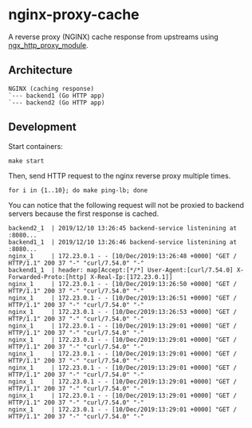 # nginx-proxy-cache

A reverse proxy (NGINX) cache response from upstreams using [ngx_http_proxy_module](https://nginx.org/en/docs/http/ngx_http_proxy_module.html).

## Architecture

```
NGINX (caching response)
`--- backend1 (Go HTTP app)
`--- backend2 (Go HTTP app)
```

## Development

Start containers:

```
make start
```

Then, send HTTP request to the nginx reverse proxy multiple times.

```
for i in {1..10}; do make ping-lb; done
```

You can notice that the following request will not be proxied to backend servers because the first response is cached.

```
backend2_1  | 2019/12/10 13:26:45 backend-service listenining at :8080...
backend1_1  | 2019/12/10 13:26:46 backend-service listenining at :8080...
nginx_1     | 172.23.0.1 - - [10/Dec/2019:13:26:48 +0000] "GET / HTTP/1.1" 200 37 "-" "curl/7.54.0" "-"
backend1_1  | header: map[Accept:[*/*] User-Agent:[curl/7.54.0] X-Forwarded-Proto:[http] X-Real-Ip:[172.23.0.1]]
nginx_1     | 172.23.0.1 - - [10/Dec/2019:13:26:50 +0000] "GET / HTTP/1.1" 200 37 "-" "curl/7.54.0" "-"
nginx_1     | 172.23.0.1 - - [10/Dec/2019:13:26:51 +0000] "GET / HTTP/1.1" 200 37 "-" "curl/7.54.0" "-"
nginx_1     | 172.23.0.1 - - [10/Dec/2019:13:26:53 +0000] "GET / HTTP/1.1" 200 37 "-" "curl/7.54.0" "-"
nginx_1     | 172.23.0.1 - - [10/Dec/2019:13:29:01 +0000] "GET / HTTP/1.1" 200 37 "-" "curl/7.54.0" "-"
nginx_1     | 172.23.0.1 - - [10/Dec/2019:13:29:01 +0000] "GET / HTTP/1.1" 200 37 "-" "curl/7.54.0" "-"
nginx_1     | 172.23.0.1 - - [10/Dec/2019:13:29:01 +0000] "GET / HTTP/1.1" 200 37 "-" "curl/7.54.0" "-"
nginx_1     | 172.23.0.1 - - [10/Dec/2019:13:29:01 +0000] "GET / HTTP/1.1" 200 37 "-" "curl/7.54.0" "-"
nginx_1     | 172.23.0.1 - - [10/Dec/2019:13:29:01 +0000] "GET / HTTP/1.1" 200 37 "-" "curl/7.54.0" "-"
nginx_1     | 172.23.0.1 - - [10/Dec/2019:13:29:01 +0000] "GET / HTTP/1.1" 200 37 "-" "curl/7.54.0" "-"
nginx_1     | 172.23.0.1 - - [10/Dec/2019:13:29:01 +0000] "GET / HTTP/1.1" 200 37 "-" "curl/7.54.0" "-"
```

